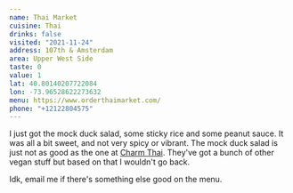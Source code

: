 ```yaml
---
name: Thai Market
cuisine: Thai
drinks: false
visited: "2021-11-24"
address: 107th & Amsterdam
area: Upper West Side
taste: 0
value: 1
lat: 40.80140207722084
lon: -73.96528622273632
menu: https://www.orderthaimarket.com/
phone: "+12122804575"
---
```


I just got the mock duck salad, some sticky rice and some peanut sauce. It was all a bit sweet, and not very spicy or vibrant. The mock duck salad is just not as good as the one at [Charm Thai](/places/charm-thai/). They've got a bunch of other vegan stuff but based on that I wouldn't go back.

Idk, email me if there's something else good on the menu.
